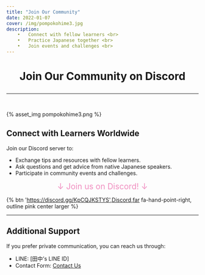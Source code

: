 ```yaml
---
title: "Join Our Community"
date: 2022-01-07
cover: /img/pompokohime3.jpg
description: 
	•	Connect with fellow learners <br>
	•	Practice Japanese together <br>
	•	Join events and challenges <br>
---
```

<style>
  .custom-title {
    text-align: center;
  }
</style>
# <p class="custom-title">Join Our Community on Discord</p>

---

<br>

{% asset_img pompokohime3.png %}

## Connect with Learners Worldwide
Join our Discord server to:
- Exchange tips and resources with fellow learners.
- Ask questions and get advice from native Japanese speakers.
- Participate in community events and challenges.

<p class="custom-title"><span style="font-size: 150%; color: #F08FC0; ">↓ Join us on Discord! ↓</span></p>

{% btn 'https://discord.gg/KpCQJKSTYS',Discord,far fa-hand-point-right, outline pink center larger %}
<br>

---

## Additional Support
If you prefer private communication, you can reach us through:
- LINE: [田中’s LINE ID]
- Contact Form: [Contact Us](/contact)


